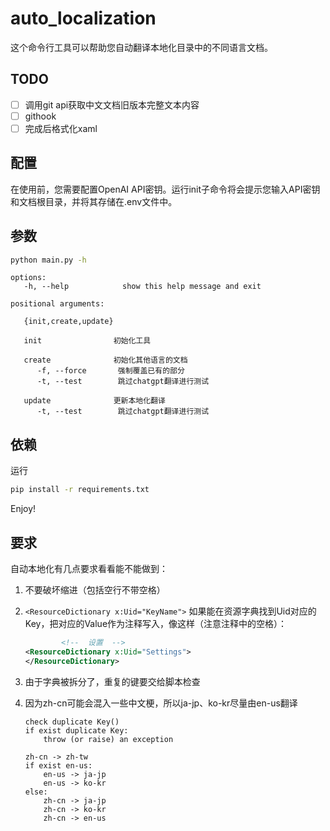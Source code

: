 # auto_localization

这个命令行工具可以帮助您自动翻译本地化目录中的不同语言文档。

## TODO

- [ ] 调用git api获取中文文档旧版本完整文本内容
- [ ] githook
- [ ] 完成后格式化xaml

## 配置

在使用前，您需要配置OpenAI API密钥。运行init子命令将会提示您输入API密钥和文档根目录，并将其存储在.env文件中。

## 参数
```bash
python main.py -h
```

```
options:
   -h, --help            show this help message and exit

positional arguments:
   
   {init,create,update}
   
   init                初始化工具
    
   create              初始化其他语言的文档
      -f, --force       强制覆盖已有的部分
      -t, --test        跳过chatgpt翻译进行测试
      
   update              更新本地化翻译
      -t, --test        跳过chatgpt翻译进行测试

```

## 依赖

运行

```bash
pip install -r requirements.txt
```

Enjoy!

## 要求

自动本地化有几点要求看看能不能做到：

1. 不要破坏缩进（包括空行不带空格）
2. `<ResourceDictionary x:Uid="KeyName">` 如果能在资源字典找到Uid对应的Key，把对应的Value作为注释写入，像这样（注意注释中的空格）：
    ```xml
            <!--  设置  -->
    <ResourceDictionary x:Uid="Settings">
    </ResourceDictionary>
    ```
3. 由于字典被拆分了，重复的键要交给脚本检查
4. 因为zh-cn可能会混入一些中文梗，所以ja-jp、ko-kr尽量由en-us翻译

    ```code
    check duplicate Key()
    if exist duplicate Key:
        throw (or raise) an exception
    
    zh-cn -> zh-tw
    if exist en-us:
        en-us -> ja-jp
        en-us -> ko-kr
    else:
        zh-cn -> ja-jp
        zh-cn -> ko-kr
        zh-cn -> en-us
    ```